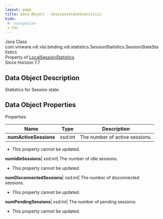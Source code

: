```yaml
---
layout: page
title: Data Object - SessionsStateStatistics
hide:
 #- navigation
 - toc
---
```






Java Class
    com.vmware.vdi.vlsi.binding.vdi.statistics.SessionStatistics.SessionStateStatistics  
Property of
     [LocalSessionStatistics](vdi.statistics.SessionStatistics.LocalSessionStatistics.md#field_detail)  
Since 
    Horizon 7.7

## Data Object Description 

Statistics for Session state. 

## Data Object Properties

Properties

Name |  Type |  Description   
---|---|---  
**numActiveSessions**|  xsd:int|  The number of active sessions.   


* This property cannot be updated.

  
**numIdleSessions**|  xsd:int|  The number of idle sessions.   


* This property cannot be updated.

  
**numDisconnectedSessions**|  xsd:int|  The number of disconnected sessions.   


* This property cannot be updated.

  
**numPendingSessions**|  xsd:int|  The number of pending sessions.   


* This property cannot be updated.

  
  
  
 
  
  

